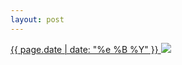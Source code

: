 ```yaml
---
layout: post
---
```


<p>
  <a href="/472">
    <time>{{ page.date | date: "%e %B %Y" }}</time>
    <img src="{{ site.assets_url }}/472.jpg">
  </a>
  
</p>
